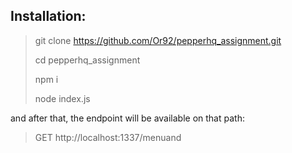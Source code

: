 ## Installation:

> git clone https://github.com/Or92/pepperhq_assignment.git
> 
> cd pepperhq_assignment
> 
> npm i
> 
>node index.js

and after that, the endpoint will be available on that path:
> GET http://localhost:1337/menuand 
